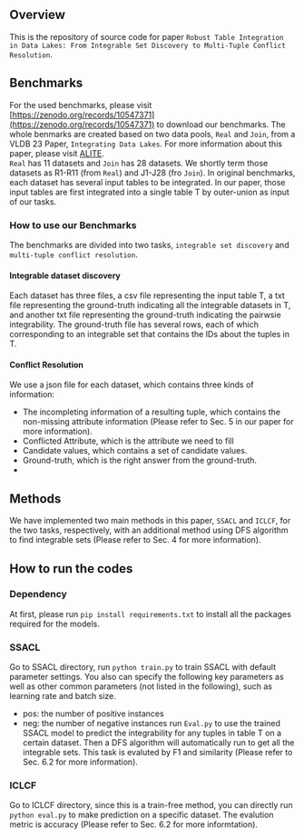 ## Overview
This is the repository of source code for paper `Robust Table Integration in Data Lakes: From Integrable Set
Discovery to Multi-Tuple Conflict Resolution`.  

## Benchmarks
For the used benchmarks, please visit [https://zenodo.org/records/10547371](https://zenodo.org/records/10547371) to download our benchmarks. The whole benmarks are created based on two data pools, `Real` and `Join`, from a VLDB 23 Paper, `Integrating Data Lakes`. For more information about this paper, please visit [ALITE](https://github.com/northeastern-datalab/alite).  
`Real` has 11 datasets and `Join` has 28 datasets. We shortly term those datasets as R1-R11 (from `Real`) and J1-J28 (fro `Join`). In original benchmarks, each dataset has several input tables to be integrated. In our paper, those input tables are first integrated into a single table T by outer-union as input of our tasks. 
### How to use our Benchmarks
The benchmarks are divided into two tasks, `integrable set discovery` and `multi-tuple conflict resolution`.
#### Integrable dataset discovery
Each dataset has three files, a csv file representing the input table T, a txt file representing the ground-truth indicating all the integrable datasets in T, and another txt file representing the ground-truth indicating the pairwsie integrability.
The ground-truth file has several rows, each of which corresponding to an integrable set that contains the IDs about the tuples in T.
#### Conflict Resolution
We use a json file for each dataset, which contains three kinds of information:  
* The incompleting information of a resulting tuple, which contains the non-missing attribute information (Please refer to Sec. 5 in our paper for more information).  
* Conflicted Attribute, which is the attribute we need to fill
* Candidate values, which contains a set of candidate values.
* Ground-truth, which is the right answer from the ground-truth.
* 
## Methods
We have implemented two main methods in this paper, `SSACL` and `ICLCF`, for the two tasks, respectively, with an additional method using DFS algorithm to find integrable sets (Please refer to Sec. 4 for more information).
## How to run the codes
### Dependency
At first, please run `pip install requirements.txt` to install all the packages required for the models.
### SSACL
Go to SSACL directory, run `python train.py` to train SSACL with default parameter settings. You also can specify the following key parameters as well as other common parameters (not listed in the following), such as learning rate and batch size.  
* pos: the number of positive instances
* neg: the number of negative instances
run `Eval.py` to use the trained SSACL model to predict the integrability for any tuples in table T on a certain dataset. Then a DFS algorithm will automatically run to get all the integrable sets. This task is evaluted by F1 and similarity (Please refer to Sec. 6.2 for more information).
### ICLCF
Go to ICLCF directory, since this is a train-free method, you can directly run `python eval.py` to make prediction on a specific dataset. The evalution metric is accuracy (Please refer to Sec. 6.2 for  more informtation).
